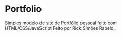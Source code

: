 # Portfolio
Simples modelo de site de Portfólio pessoal feito com HTML/CSS/JavaScript
Feito por Rick Simões Rabelo.
